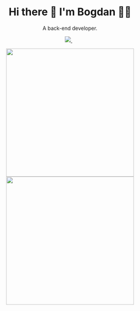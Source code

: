 <h1 align='center'>
  Hi there 👋 I'm Bogdan 👨‍💻
</h1>

<p align='center'>
  A back-end developer.
</p>



<p align='center'>
  
  <a href="https://www.linkedin.com/in/bogdan-r/">
    <img src="https://img.shields.io/badge/linkedin-%230077B5.svg?&style=for-the-badge&logo=linkedin&logoColor=white" />
  </a>&nbsp;&nbsp;
  
</p>

<p align='center'>
  <a href="#"><img src="https://github-readme-stats.vercel.app/api?username=bn-rv&show_icons=true&count_private=true&theme=dracula" width="350"></a>
  <a href="#"><img src="https://github-readme-stats.vercel.app/api/top-langs/?username=bn-rv&theme=dracula&layout=compact" width="350"></a>
</p>
